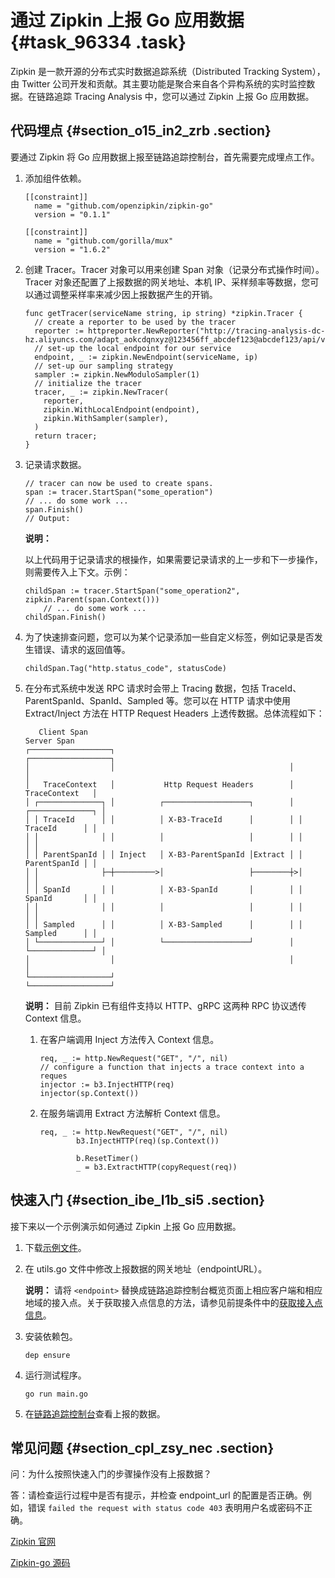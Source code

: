 # 通过 Zipkin 上报 Go 应用数据 {#task_96334 .task}

Zipkin 是一款开源的分布式实时数据追踪系统（Distributed Tracking System），由 Twitter 公司开发和贡献。其主要功能是聚合来自各个异构系统的实时监控数据。在链路追踪 Tracing Analysis 中，您可以通过 Zipkin 上报 Go 应用数据。

 

 

## 代码埋点 {#section_o15_in2_zrb .section}

要通过 Zipkin 将 Go 应用数据上报至链路追踪控制台，首先需要完成埋点工作。

1.  添加组件依赖。 

    ``` {#codeblock_ljh_hut_i3e}
    [[constraint]]
      name = "github.com/openzipkin/zipkin-go"
      version = "0.1.1"
    
    [[constraint]]
      name = "github.com/gorilla/mux"
      version = "1.6.2"
    ```

2.  创建 Tracer。Tracer 对象可以用来创建 Span 对象（记录分布式操作时间）。Tracer 对象还配置了上报数据的网关地址、本机 IP、采样频率等数据，您可以通过调整采样率来减少因上报数据产生的开销。 

    ``` {#codeblock_zl4_g0e_od4}
    func getTracer(serviceName string, ip string) *zipkin.Tracer {
      // create a reporter to be used by the tracer
      reporter := httpreporter.NewReporter("http://tracing-analysis-dc-hz.aliyuncs.com/adapt_aokcdqnxyz@123456ff_abcdef123@abcdef123/api/v2/spans")
      // set-up the local endpoint for our service
      endpoint, _ := zipkin.NewEndpoint(serviceName, ip)
      // set-up our sampling strategy
      sampler := zipkin.NewModuloSampler(1)
      // initialize the tracer
      tracer, _ := zipkin.NewTracer(
        reporter,
        zipkin.WithLocalEndpoint(endpoint),
        zipkin.WithSampler(sampler),
      )
      return tracer;
    }
    ```

3.  记录请求数据。 

    ``` {#codeblock_fi7_mzz_rkd}
    // tracer can now be used to create spans.
    span := tracer.StartSpan("some_operation")
    // ... do some work ...
    span.Finish()
    // Output:
    ```

    **说明：** 

    以上代码用于记录请求的根操作，如果需要记录请求的上一步和下一步操作，则需要传入上下文。示例：

    ``` {#codeblock_aku_mob_t08}
    childSpan := tracer.StartSpan("some_operation2", zipkin.Parent(span.Context()))
        // ... do some work ...
    childSpan.Finish()
    ```

4.  为了快速排查问题，您可以为某个记录添加一些自定义标签，例如记录是否发生错误、请求的返回值等。 

    ``` {#codeblock_kas_d8u_uk3}
    childSpan.Tag("http.status_code", statusCode)
    ```

5.  在分布式系统中发送 RPC 请求时会带上 Tracing 数据，包括 TraceId、ParentSpanId、SpanId、Sampled 等。您可以在 HTTP 请求中使用 Extract/Inject 方法在 HTTP Request Headers 上透传数据。总体流程如下： 

    ``` {#codeblock_3gw_lxu_et1}
       Client Span                                                Server Span
    ┌──────────────────┐                                       ┌──────────────────┐
    │                  │                                       │                  │
    │   TraceContext   │           Http Request Headers        │   TraceContext   │
    │ ┌──────────────┐ │          ┌───────────────────┐        │ ┌──────────────┐ │
    │ │ TraceId      │ │          │ X-B3-TraceId      │        │ │ TraceId      │ │
    │ │              │ │          │                   │        │ │              │ │
    │ │ ParentSpanId │ │ Inject   │ X-B3-ParentSpanId │Extract │ │ ParentSpanId │ │
    │ │              ├─┼─────────>│                   ├────────┼>│              │ │
    │ │ SpanId       │ │          │ X-B3-SpanId       │        │ │ SpanId       │ │
    │ │              │ │          │                   │        │ │              │ │
    │ │ Sampled      │ │          │ X-B3-Sampled      │        │ │ Sampled      │ │
    │ └──────────────┘ │          └───────────────────┘        │ └──────────────┘ │
    │                  │                                       │                  │
    └──────────────────┘                                       └──────────────────┘
    ```

    **说明：** 目前 Zipkin 已有组件支持以 HTTP、gRPC 这两种 RPC 协议透传 Context 信息。

    1.  在客户端调用 Inject 方法传入 Context 信息。 

        ``` {#codeblock_o8k_9cc_ys9}
        req, _ := http.NewRequest("GET", "/", nil)
        // configure a function that injects a trace context into a reques
        injector := b3.InjectHTTP(req)
        injector(sp.Context())
        ```

    2.  在服务端调用 Extract 方法解析 Context 信息。 

        ``` {#codeblock_voe_o7p_fop}
        req, _ := http.NewRequest("GET", "/", nil)
                b3.InjectHTTP(req)(sp.Context())
        
                b.ResetTimer()
                _ = b3.ExtractHTTP(copyRequest(req))
        ```


## 快速入门 {#section_ibe_l1b_si5 .section}

接下来以一个示例演示如何通过 Zipkin 上报 Go 应用数据。

1.  下载[示例文件](https://arms-apm.oss-cn-hangzhou.aliyuncs.com/demo/zipkinTracingGoTest.zip)。
2.  在 utils.go 文件中修改上报数据的网关地址（endpointURL）。 

    **说明：** 请将 `<endpoint>` 替换成链路追踪控制台概览页面上相应客户端和相应地域的接入点。关于获取接入点信息的方法，请参见前提条件中的[获取接入点信息](#tab2)。

3.  安装依赖包。 

    ``` {#codeblock_u2x_u48_9ue}
    dep ensure
    ```

4.  运行测试程序。 

    ``` {#codeblock_bi6_bcx_e4n}
    go run main.go
    ```

5.  在[链路追踪控制台](https://tracing-analysis.console.aliyun.com/)查看上报的数据。

## 常见问题 {#section_cpl_zsy_nec .section}

问：为什么按照快速入门的步骤操作没有上报数据？

答：请检查运行过程中是否有提示，并检查 endpoint\_url 的配置是否正确。例如，错误 `failed the request with status code 403` 表明用户名或密码不正确。

[Zipkin 官网](https://zipkin.io/)

[Zipkin-go 源码](https://github.com/openzipkin/zipkin-go)

